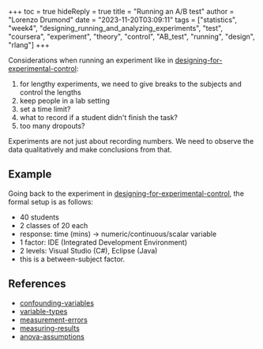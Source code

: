 +++
toc = true
hideReply = true
title = "Running an A/B test"
author = "Lorenzo Drumond"
date = "2023-11-20T03:09:11"
tags = ["statistics",  "week4",  "designing_running_and_analyzing_experiments",  "test",  "coursera",  "experiment",  "theory",  "control",  "AB_test",  "running",  "design",  "rlang"]
+++


Considerations when running an experiment like in [designing-for-experimental-control](/wiki/designing-for-experimental-control/):

1. for lengthy experiments, we need to give breaks to the subjects and control the lengths
2. keep people in a lab setting
3. set a time limit?
4. what to record if a student didn't finish the task?
5. too many dropouts?

Experiments are not just about recording numbers. We need to observe the data qualitatively and make conclusions from that.

## Example
Going back to the experiment in [designing-for-experimental-control](/wiki/designing-for-experimental-control/), the formal setup is as follows:

- 40 students
- 2 classes of 20 each
- response: time (mins) -> numeric/continuous/scalar variable
- 1 factor: IDE (Integrated Development Environment)
- 2 levels: Visual Studio (C#), Eclipse (Java)
- this is a between-subject factor.

## References
- [confounding-variables](/wiki/confounding-variables/)
- [variable-types](/wiki/variable-types/)
- [measurement-errors](/wiki/measurement-errors/)
- [measuring-results](/wiki/measuring-results/)
- [anova-assumptions](/wiki/anova-assumptions/)
